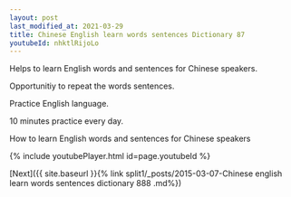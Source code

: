 ```yaml
---
layout: post
last_modified_at: 2021-03-29
title: Chinese English learn words sentences Dictionary 87 
youtubeId: nhktlRijoLo
---
```

 
 
Helps to learn English words and sentences for Chinese speakers.

Opportunitiy to repeat the words sentences. 

Practice English language. 
 
10 minutes practice every day. 
 
How to learn English words and sentences for Chinese speakers 
 
{% include youtubePlayer.html id=page.youtubeId %}
 
 
[Next]({{ site.baseurl }}{% link  split1/_posts/2015-03-07-Chinese english learn words sentences dictionary 888 .md%})
 
